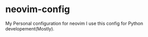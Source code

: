 # neovim-config
My Personal configuration for neovim 
I use this config for Python developement(Mostly).
